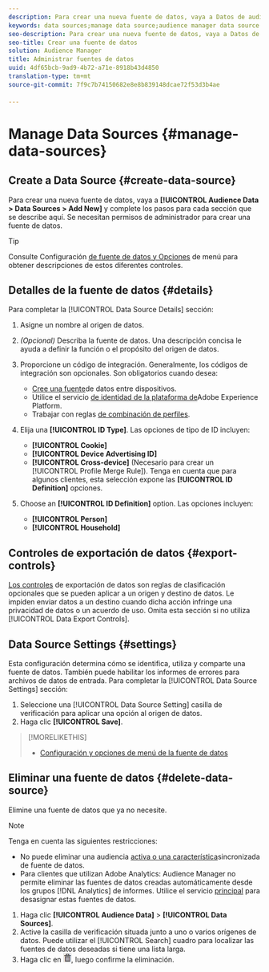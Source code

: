 ```yaml
---
description: Para crear una nueva fuente de datos, vaya a Datos de audiencia > Fuentes de datos > Agregar nuevo y complete los pasos para cada sección que se describe aquí. Se necesitan permisos de administrador para crear una fuente de datos.
keywords: data sources;manage data source;audience manager data source
seo-description: Para crear una nueva fuente de datos, vaya a Datos de audiencia > Fuentes de datos > Agregar nuevo y complete los pasos para cada sección que se describe aquí. Se necesitan permisos de administrador para crear una fuente de datos.
seo-title: Crear una fuente de datos
solution: Audience Manager
title: Administrar fuentes de datos
uuid: 4df65bcb-9ad9-4b72-a71e-8918b43d4850
translation-type: tm+mt
source-git-commit: 7f9c7b74150682e8e8b839148dcae72f53d3b4ae

---
```



# Manage Data Sources {#manage-data-sources}

## Create a Data Source {#create-data-source}

Para crear una nueva fuente de datos, vaya a **[!UICONTROL Audience Data > Data Sources > Add New]** y complete los pasos para cada sección que se describe aquí. Se necesitan permisos de administrador para crear una fuente de datos.

<!-- create-datasource.xml -->

>[!TIP]
>
>Consulte Configuración [de fuente de datos y Opciones](../features/datasources-list-and-settings.md#settings-menu-options) de menú para obtener descripciones de estos diferentes controles.

## Detalles de la fuente de datos {#details}

Para completar la [!UICONTROL Data Source Details] sección:

1. Asigne un nombre al origen de datos.
1. *(Opcional)* Describa la fuente de datos. Una descripción concisa le ayuda a definir la función o el propósito del origen de datos.
1. Proporcione un código de integración. Generalmente, los códigos de integración son opcionales. Son obligatorios cuando desea:

   * [Cree una fuente](../features/profile-merge-rules/merge-rules-start.md#create-data-source)de datos entre dispositivos.
   * Utilice el servicio [de identidad de la plataforma de](https://marketing.adobe.com/resources/help/en_US/mcvid/)Adobe Experience Platform.
   * Trabajar con reglas [de combinación de perfiles](../features/profile-merge-rules/merge-rules-start.md).

1. Elija una **[!UICONTROL ID Type]**. Las opciones de tipo de ID incluyen:

   * **[!UICONTROL Cookie]**
   * **[!UICONTROL Device Advertising ID]**
   * **[!UICONTROL Cross-device]** (Necesario para crear un [!UICONTROL Profile Merge Rule]). Tenga en cuenta que para algunos clientes, esta selección expone las **[!UICONTROL ID Definition]** opciones.

1. Choose an **[!UICONTROL ID Definition]** option. Las opciones incluyen:

   * **[!UICONTROL Person]**
   * **[!UICONTROL Household]**

## Controles de exportación de datos {#export-controls}

[Los controles](../features/data-export-controls.md) de exportación de datos son reglas de clasificación opcionales que se pueden aplicar a un origen y destino de datos. Le impiden enviar datos a un destino cuando dicha acción infringe una privacidad de datos o un acuerdo de uso. Omita esta sección si no utiliza [!UICONTROL Data Export Controls].

## Data Source Settings {#settings}

Esta configuración determina cómo se identifica, utiliza y comparte una fuente de datos. También puede habilitar los informes de errores para archivos de datos de entrada. Para completar la [!UICONTROL Data Source Settings] sección:

1. Seleccione una [!UICONTROL Data Source Setting] casilla de verificación para aplicar una opción al origen de datos.
2. Haga clic **[!UICONTROL Save]**.

>[!MORELIKETHIS]
>
>* [Configuración y opciones de menú de la fuente de datos](../features/datasources-list-and-settings.md#settings-menu-options)


## Eliminar una fuente de datos {#delete-data-source}

<!-- t_datasource_delete.xml -->

Elimine una fuente de datos que ya no necesite.

>[!NOTE]
>
>Tenga en cuenta las siguientes restricciones:
>
>* No puede eliminar una audiencia [activa o una característica](../features/traits/client-activity-synced-audience-traits.md)sincronizada de fuente de datos.
>* Para clientes que utilizan Adobe Analytics: Audience Manager no permite eliminar las fuentes de datos creadas automáticamente desde los grupos [!DNL Analytics] de informes. Utilice el servicio [principal](https://marketing.adobe.com/resources/help/en_US/mcloud/) para desasignar estas fuentes de datos.


1. Haga clic **[!UICONTROL Audience Data]** > **[!UICONTROL Data Sources]**.
1. Active la casilla de verificación situada junto a uno o varios orígenes de datos.
Puede utilizar el [!UICONTROL Search] cuadro para localizar las fuentes de datos deseadas si tiene una lista larga.
1. Haga clic en ![](assets/icon_trash.png), luego confirme la eliminación.
